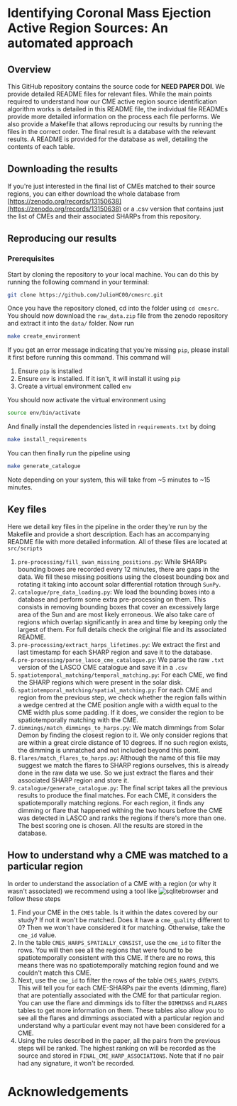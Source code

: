 # Identifying Coronal Mass Ejection Active Region Sources: An automated approach

## Overview

This GitHub repository contains the source code for **NEED PAPER DOI**. We provide detailed README files for relevant files. While the main points required to understand how our CME active region source identification algorithm works is detailed in this README file, the individual file READMEs provide more detailed information on the process each file performs. We also provide a Makefile that allows reproducing our results by running the files in the correct order. The final result is a database with the relevant results. A README is provided for the database as well, detailing the contents of each table.

## Downloading the results

If you're just interested in the final list of CMEs matched to their source regions, you can either download the whole database from [https://zenodo.org/records/13150638](https://zenodo.org/records/13150638) or a .csv version that contains just the list of CMEs and their associated SHARPs from this repository.

## Reproducing our results

### Prerequisites

Start by cloning the repository to your local machine. You can do this by running the following command in your terminal:

```bash
git clone https://github.com/JulioHC00/cmesrc.git
```

Once you have the repository cloned, cd into the folder using `cd cmesrc`. You should now download the `raw_data.zip` file from the zenodo repository and extract it into the `data/` folder. Now run

```bash
make create_environment
```

If you get an error message indicating that you're missing `pip`, please install it first before running this command. This command will

1. Ensure `pip` is installed
2. Ensure `env` is installed. If it isn't, it will install it using `pip`
3. Create a virtual environment called `env`

You should now activate the virtual environment using

```bash
source env/bin/activate
```

And finally install the dependencies listed in `requirements.txt` by doing

```bash
make install_requirements
```

You can then finally run the pipeline using

```bash
make generate_catalogue
```

Note depending on your system, this will take from ~5 minutes to ~15 minutes.

## Key files

Here we detail key files in the pipeline in the order they're run by the Makefile and provide a short description. Each has an accompanying README file with more detailed information. All of these files are located at `src/scripts`

1. `pre-processing/fill_swan_missing_positions.py`: While SHARPs bounding boxes are recorded every 12 minutes, there are gaps in the data. We fill these missing positions using the closest bounding box and rotating it taking into account solar differential rotation through `SunPy`.
2. `catalogue/pre_data_loading.py`: We load the bounding boxes into a database and perform some extra pre-processing on them. This consists in removing bounding boxes that cover an excessively large area of the Sun and are most likely erroneous. We also take care of regions which overlap significantly in area and time by keeping only the largest of them. For full details check the original file and its associated README.
3. `pre-processing/extract_harps_lifetimes.py`: We extract the first and last timestamp for each SHARP region and save it to the database.
4. `pre-processing/parse_lasco_cme_catalogue.py`: We parse the raw `.txt` version of the LASCO CME catalogue and save it in a `.csv`
5. `spatiotemporal_matching/temporal_matching.py`: For each CME, we find the SHARP regions which were present in the solar disk.
6. `spatiotemporal_matching/spatial_matching.py`: For each CME and region from the previous step, we check whether the region falls within a wedge centred at the CME position angle with a width equal to the CME width plus some padding. If it does, we consider the region to be spatiotemporally matching with the CME.
7. `dimmings/match_dimmings_to_harps.py`: We match dimmings from Solar Demon by finding the closest region to it. We only consider regions that are within a great circle distance of 10 degrees. If no such region exists, the dimming is unmatched and not included beyond this point.
8. `flares/match_flares_to_harps.py`: Although the name of this file may suggest we match the flares to SHARP regions ourselves, this is already done in the raw data we use. So we just extract the flares and their associated SHARP region and store it.
9. `catalogue/generate_catalogue.py`: The final script takes all the previous results to produce the final matches. For each CME, it considers the spatiotemporally matching regions. For each region, it finds any dimming or flare that happened withing the two hours before the CME was detected in LASCO and ranks the regions if there's more than one. The best scoring one is chosen. All the results are stored in the database.

## How to understand why a CME was matched to a particular region

In order to understand the association of a CME with a region (or why it wasn't associated) we recommend using a tool like ![sqlitebrowser](https://sqlitebrowser.org/) and follow these steps

1. Find your CME in the `CMES` table. Is it within the dates covered by our study? If not it won't be matched. Does it have a `cme_quality` different to 0? Then we won't have considered it for matching. Otherwise, take the `cme_id` value.
2. In the table `CMES_HARPS_SPATIALLY_CONSIST`, use the `cme_id` to filter the rows. You will then see all the regions that were found to be spatiotemporally consistent with this CME. If there are no rows, this means there was no spatiotemporally matching region found and we couldn't match this CME.
3. Next, use the `cme_id` to filter the rows of the table `CMES_HARPS_EVENTS`. This will tell you for each CME-SHARPs pair the events (dimming, flare) that are potentially associated with the CME for that particular region. You can use the flare and dimmings ids to filter the `DIMMINGS` and `FLARES` tables to get more information on them. These tables also allow you to see all the flares and dimmings associated with a particular region and understand why a particular event may not have been considered for a CME.
4. Using the rules described in the paper, all the pairs from the previous steps will be ranked. The highest ranking on will be recorded as the source and stored in `FINAL_CME_HARP_ASSOCIATIONS`. Note that if no pair had any signature, it won't be recorded.

# Acknowledgements
